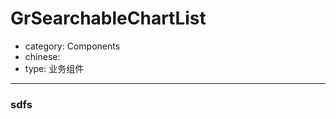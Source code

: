 # GrSearchableChartList

- category: Components
- chinese: 
- type: 业务组件

------------------
### sdfs
